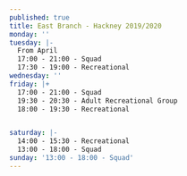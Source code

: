 ```yaml
---
published: true
title: East Branch - Hackney 2019/2020
monday: ''
tuesday: |-
  From April
  17:00 - 21:00 - Squad
  17:30 - 19:00 - Recreational
wednesday: ''
friday: |+
  17:00 - 21:00 - Squad
  19:30 - 20:30 - Adult Recreational Group
  18:00 - 19:30 - Recreational


saturday: |-
  14:00 - 15:30 - Recreational
  13:00 - 18:00 - Squad
sunday: '13:00 - 18:00 - Squad'
---
```


